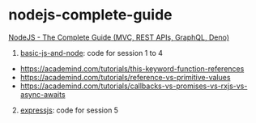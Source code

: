 # nodejs-complete-guide
[NodeJS - The Complete Guide (MVC, REST APIs, GraphQL, Deno)](https://udemy.com/course/nodejs-the-complete-guide)

1. [basic-js-and-node](https://github.com/thngocph/nodejs-complete-guide/tree/main/basic-js-and-node): code for session 1 to 4
- https://academind.com/tutorials/this-keyword-function-references
- https://academind.com/tutorials/reference-vs-primitive-values
- https://academind.com/tutorials/callbacks-vs-promises-vs-rxjs-vs-async-awaits

2. [expressjs](https://github.com/thngocph/nodejs-complete-guide/tree/main/expressjs): code for session 5
